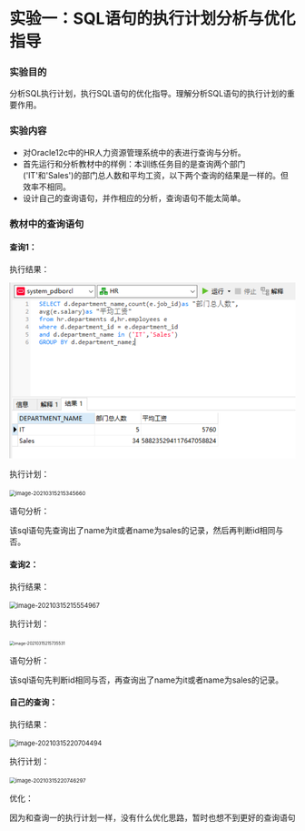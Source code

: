 # 实验一：SQL语句的执行计划分析与优化指导



### 实验目的

分析SQL执行计划，执行SQL语句的优化指导。理解分析SQL语句的执行计划的重要作用。

### 实验内容

- 对Oracle12c中的HR人力资源管理系统中的表进行查询与分析。
- 首先运行和分析教材中的样例：本训练任务目的是查询两个部门('IT'和'Sales')的部门总人数和平均工资，以下两个查询的结果是一样的。但效率不相同。
- 设计自己的查询语句，并作相应的分析，查询语句不能太简单。

### 教材中的查询语句

#### 查询1：

执行结果：

![image-20210315214713853](https://github.com/peonytao/oracle/blob/main/test1/result1.png)



执行计划：

<img src="C:\Users\25827\AppData\Roaming\Typora\typora-user-images\image-20210315215345660.png" alt="image-20210315215345660" style="zoom: 67%;" />

语句分析：

该sql语句先查询出了name为it或者name为sales的记录，然后再判断id相同与否。



#### 查询2：

执行结果：

<img src="C:\Users\25827\AppData\Roaming\Typora\typora-user-images\image-20210315215554967.png" alt="image-20210315215554967" style="zoom:80%;" />

执行计划：

<img src="C:\Users\25827\AppData\Roaming\Typora\typora-user-images\image-20210315215735531.png" alt="image-20210315215735531" style="zoom: 50%;" />

语句分析：

该sql语句先判断id相同与否，再查询出了name为it或者name为sales的记录。

#### 自己的查询：

执行结果：

<img src="C:\Users\25827\AppData\Roaming\Typora\typora-user-images\image-20210315220704494.png" alt="image-20210315220704494" style="zoom: 80%;" />

执行计划：

<img src="C:\Users\25827\AppData\Roaming\Typora\typora-user-images\image-20210315220746297.png" alt="image-20210315220746297" style="zoom:67%;" />

优化：

因为和查询一的执行计划一样，没有什么优化思路，暂时也想不到更好的查询语句
